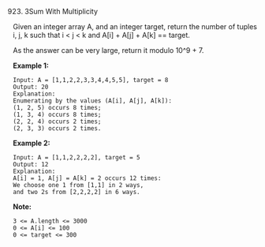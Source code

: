 923. 3Sum With Multiplicity

Given an integer array A, and an integer target, return the number of tuples i, j, k  such that i < j < k and A[i] + A[j] + A[k] == target.

As the answer can be very large, return it modulo 10^9 + 7.

 

**Example 1:**

    Input: A = [1,1,2,2,3,3,4,4,5,5], target = 8
    Output: 20
    Explanation: 
    Enumerating by the values (A[i], A[j], A[k]):
    (1, 2, 5) occurs 8 times;
    (1, 3, 4) occurs 8 times;
    (2, 2, 4) occurs 2 times;
    (2, 3, 3) occurs 2 times.

**Example 2:**

    Input: A = [1,1,2,2,2,2], target = 5
    Output: 12
    Explanation: 
    A[i] = 1, A[j] = A[k] = 2 occurs 12 times:
    We choose one 1 from [1,1] in 2 ways,
    and two 2s from [2,2,2,2] in 6 ways.
 

**Note:**

    3 <= A.length <= 3000
    0 <= A[i] <= 100
    0 <= target <= 300